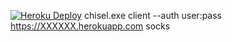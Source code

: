 [![Heroku Deploy](https://www.herokucdn.com/deploy/button.svg)](https://heroku.com/deploy?template=https://github.com/aliof2009/chisel-heroku)
chisel.exe client --auth user:pass https://XXXXXX.herokuapp.com socks
